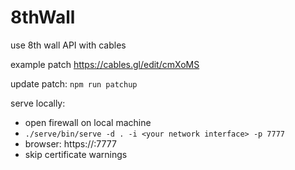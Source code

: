 # 8thWall
use 8th wall API with cables

example patch
https://cables.gl/edit/cmXoMS

update patch:
`npm run patchup`

serve locally:
* open firewall on local machine
* `./serve/bin/serve -d . -i <your network interface> -p 7777`
* browser: https://<your lan ip>:7777
* skip certificate warnings
